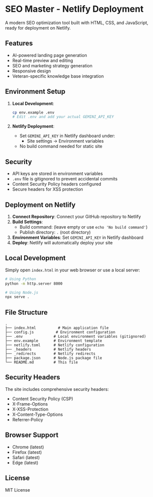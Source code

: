 # SEO Master - Netlify Deployment

A modern SEO optimization tool built with HTML, CSS, and JavaScript, ready for deployment on Netlify.

## Features

- AI-powered landing page generation
- Real-time preview and editing
- SEO and marketing strategy generation
- Responsive design
- Veteran-specific knowledge base integration

## Environment Setup

1. **Local Development**:
   ```bash
   cp env.example .env
   # Edit .env and add your actual GEMINI_API_KEY
   ```

2. **Netlify Deployment**:
   - Set `GEMINI_API_KEY` in Netlify dashboard under:
     - Site settings → Environment variables
   - No build command needed for static site

## Security

- API keys are stored in environment variables
- `.env` file is gitignored to prevent accidental commits
- Content Security Policy headers configured
- Secure headers for XSS protection

## Deployment on Netlify

1. **Connect Repository**: Connect your GitHub repository to Netlify
2. **Build Settings**: 
   - Build command: (leave empty or use `echo 'No build command'`)
   - Publish directory: `.` (root directory)
3. **Environment Variables**: Set `GEMINI_API_KEY` in Netlify dashboard
4. **Deploy**: Netlify will automatically deploy your site

## Local Development

Simply open `index.html` in your web browser or use a local server:

```bash
# Using Python
python -m http.server 8000

# Using Node.js
npx serve .
```

## File Structure

```
.
├── index.html          # Main application file
├── config.js          # Environment configuration
├── .env              # Local environment variables (gitignored)
├── env.example       # Environment template
├── netlify.toml      # Netlify configuration
├── _headers          # Netlify headers
├── _redirects        # Netlify redirects
├── package.json      # Node.js package file
└── README.md         # This file
```

## Security Headers

The site includes comprehensive security headers:
- Content Security Policy (CSP)
- X-Frame-Options
- X-XSS-Protection
- X-Content-Type-Options
- Referrer-Policy

## Browser Support

- Chrome (latest)
- Firefox (latest)
- Safari (latest)
- Edge (latest)

## License

MIT License
